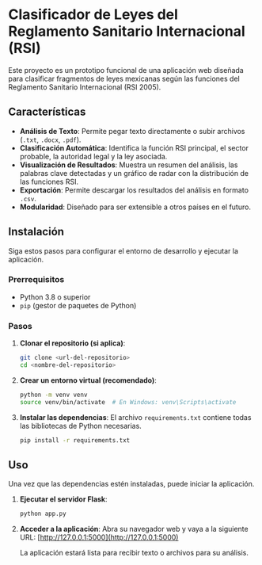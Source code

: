 # Clasificador de Leyes del Reglamento Sanitario Internacional (RSI)

Este proyecto es un prototipo funcional de una aplicación web diseñada para clasificar fragmentos de leyes mexicanas según las funciones del Reglamento Sanitario Internacional (RSI 2005).

## Características

-   **Análisis de Texto**: Permite pegar texto directamente o subir archivos (`.txt`, `.docx`, `.pdf`).
-   **Clasificación Automática**: Identifica la función RSI principal, el sector probable, la autoridad legal y la ley asociada.
-   **Visualización de Resultados**: Muestra un resumen del análisis, las palabras clave detectadas y un gráfico de radar con la distribución de las funciones RSI.
-   **Exportación**: Permite descargar los resultados del análisis en formato `.csv`.
-   **Modularidad**: Diseñado para ser extensible a otros países en el futuro.

## Instalación

Siga estos pasos para configurar el entorno de desarrollo y ejecutar la aplicación.

### Prerrequisitos

-   Python 3.8 o superior
-   `pip` (gestor de paquetes de Python)

### Pasos

1.  **Clonar el repositorio (si aplica)**:
    ```bash
    git clone <url-del-repositorio>
    cd <nombre-del-repositorio>
    ```

2.  **Crear un entorno virtual (recomendado)**:
    ```bash
    python -m venv venv
    source venv/bin/activate  # En Windows: venv\Scripts\activate
    ```

3.  **Instalar las dependencias**:
    El archivo `requirements.txt` contiene todas las bibliotecas de Python necesarias.
    ```bash
    pip install -r requirements.txt
    ```

## Uso

Una vez que las dependencias estén instaladas, puede iniciar la aplicación.

1.  **Ejecutar el servidor Flask**:
    ```bash
    python app.py
    ```

2.  **Acceder a la aplicación**:
    Abra su navegador web y vaya a la siguiente URL:
    [http://127.0.0.1:5000](http://127.0.0.1:5000)

    La aplicación estará lista para recibir texto o archivos para su análisis.
